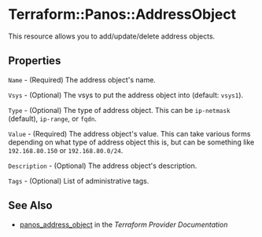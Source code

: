 # Terraform::Panos::AddressObject

This resource allows you to add/update/delete address objects.

## Properties

`Name` - (Required) The address object's name.

`Vsys` - (Optional) The vsys to put the address object into (default: `vsys1`).

`Type` - (Optional) The type of address object.  This can be `ip-netmask` (default), `ip-range`, or `fqdn`.

`Value` - (Required) The address object's value.  This can take various forms depending on what type of address object this is, but can be something like `192.168.80.150` or `192.168.80.0/24`.

`Description` - (Optional) The address object's description.

`Tags` - (Optional) List of administrative tags.


## See Also

* [panos_address_object](https://www.terraform.io/docs/providers/panos/r/address_object.html) in the _Terraform Provider Documentation_